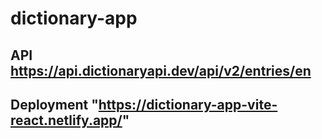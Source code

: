 # dictionary-app

## API https://api.dictionaryapi.dev/api/v2/entries/en

## Deployment "https://dictionary-app-vite-react.netlify.app/"